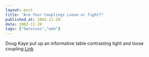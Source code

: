 ```yaml
---
layout: post
title: "Are Your Couplings Loose or Tight?"
published_at: 2002-11-20
date: 2002-11-20
tags: ["Services","web"]
---
```


Doug Kaye put up an informative table contrasting tight and loose coupling.[Link](http://www.rds.com/doug/weblogs/webServicesStrategies/2002/11/18.html#a726)  